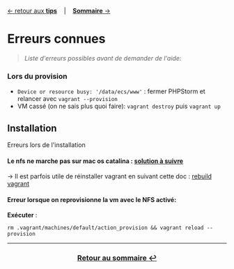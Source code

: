[&larr; retour aux **tips**](5Tips.md) &nbsp;&nbsp; | &nbsp;&nbsp; [**Sommaire** &rarr;](0Sommaire.md)

# Erreurs connues
> *Liste d'erreurs possibles avant de demander de l'aide:* 

### Lors du provision

- `Device or resource busy: '/data/ecs/www'` : fermer PHPStorm et relancer avec `vagrant --provision`
- VM cassé (on ne sais plus quoi faire): `vagrant destroy` puis `vagrant up`

## Installation

Erreurs lors de l'installation

#### Le **nfs** ne marche pas sur mac os catalina : [solution à suivre](https://stackoverflow.com/a/58547588 )

&rarr; Il est parfois utile de réinstaller vagrant en suivant cette doc : [rebuild vagrant](https://www.vagrantup.com/docs/installation/source.html)

#### Erreur lorsque on reprovisionne la vm avec le NFS activé: <br>

**Exécuter** : 
```
rm .vagrant/machines/default/action_provision && vagrant reload --provision
```
---
### <center>[Retour au sommaire &#8617;](docs/0Sommaire.md)</center>